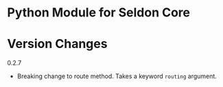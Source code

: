 # Python Module for Seldon Core

# Version Changes

0.2.7

  * Breaking change to route method. Takes a keyword `routing` argument.

